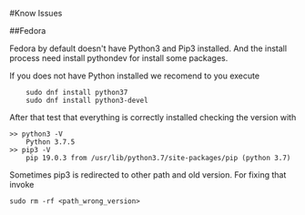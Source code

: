 #Know Issues

##Fedora

Fedora by default doesn't have Python3 and Pip3 installed. And the install process need install pythondev for install some packages.

If you does not have Python installed we recomend to you execute

```commandline
    sudo dnf install python37
    sudo dnf install python3-devel
```

After that test that everything is correctly installed checking the version with

```commandline
>> python3 -V 
    Python 3.7.5
>> pip3 -V
    pip 19.0.3 from /usr/lib/python3.7/site-packages/pip (python 3.7)
```

Sometimes pip3 is redirected to other path and old version. For fixing that invoke

```commandline
sudo rm -rf <path_wrong_version>
```